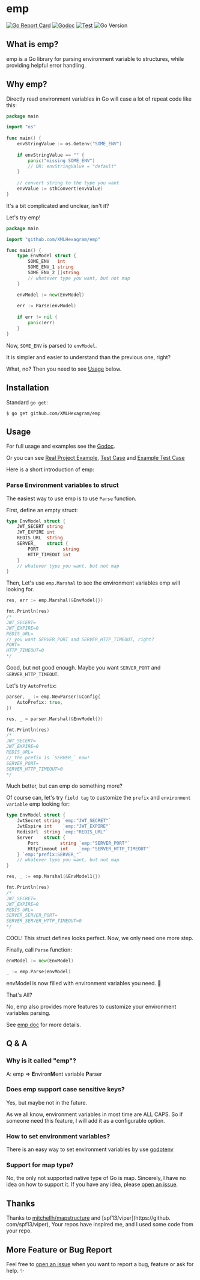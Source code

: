 # emp 

[![Go Report Card](https://goreportcard.com/badge/github.com/XMLHexagram/emp)](https://goreportcard.com/report/github.com/XMLHexagram/emp)
[![Godoc](https://godoc.org/github.com/XMLHexagram/emp?status.svg)](https://pkg.go.dev/github.com/XMLHexagram/emp)
[![Test](https://github.com/XMLHexagram/emp/actions/workflows/go.yml/badge.svg)](https://github.com/XMLHexagram/emp/actions/workflows/go.yml)
![Go Version](https://img.shields.io/badge/go%20version-%3E=1.14-61CFDD.svg)

## What is emp?

emp is a Go library for parsing environment variable to structures, while providing helpful error handling.

## Why emp?

Directly read environment variables in Go will case a lot of repeat code like this:

```go
package main

import "os"
    
func main() {
    envStringValue := os.Getenv("SOME_ENV")
	
    if envStringValue == "" {
        panic("missing SOME_ENV") 
        // OR: envStringValue = "default"
    }
    
    // convert string to the type you want
    envValue := sthConvert(envValue)
}    
```

It's a bit complicated and unclear, isn't it?

Let's try emp!

```go
package main

import "github.com/XMLHexagram/emp"

func main() {
    type EnvModel struct {
        SOME_ENV   int
        SOME_ENV_1 string
        SOME_ENV_2 []string
        // whatever type you want, but not map
    }

    envModel := new(EnvModel)
    
    err := Parse(envModel)
    
    if err != nil {
        panic(err)
    }
}
```

Now, `SOME_ENV` is parsed to `envModel`.

It is simpler and easier to understand than the previous one, right?

What, no? Then you need to see [Usage](#Usage) below.

## Installation

Standard `go get`:

```
$ go get github.com/XMLHexagram/emp
```

## Usage

For full usage and examples see the [Godoc](http://godoc.org/github.com/XMLHexagram/emp).

Or you can see [Real Project Example](https://github.com/XMLHexagram/emp/tree/main/example),
[Test Case](https://github.com/XMLHexagram/emp/blob/main/emp_test.go) and
[Example Test Case](https://github.com/XMLHexagram/emp/blob/main/emp_example_test.go)

Here is a short introduction of emp:

### Parse Environment variables to struct

The easiest way to use emp is to use `Parse` function.

First, define an empty struct:

```go
type EnvModel struct {
    JWT_SECERT string
    JWT_EXPIRE int
    REDIS_URL  string
    SERVER_    struct {
        PORT         string
        HTTP_TIMEOUT int
    } 
    // whatever type you want, but not map
}
```

Then, Let's use `emp.Marshal` to see the environment variables emp will looking for.

```go
res, err := emp.Marshal(&EnvModel{})

fmt.Println(res)
/*
JWT_SECERT=
JWT_EXPIRE=0
REDIS_URL=
// you want SERVER_PORT and SERVER_HTTP_TIMEOUT, right?
PORT=
HTTP_TIMEOUT=0
*/
```

Good, but not good enough. Maybe you want `SERVER_PORT` and `SERVER_HTTP_TIMEOUT`.

Let's try `AutoPrefix`:

```go
parser, _ := emp.NewParser(&Config{
    AutoPrefix: true,
})

res, _ = parser.Marshal(&EnvModel{})

fmt.Println(res)
/*
JWT_SECERT=
JWT_EXPIRE=0
REDIS_URL=
// the prefix is `SERVER_` now!
SERVER_PORT=
SERVER_HTTP_TIMEOUT=0
*/
```

Much better, but can emp do something more?

Of course can, let's try `field tag` to customize the `prefix` and `environment variable` emp looking for:

```go
type EnvModel struct {
    JwtSecret string `emp:"JWT_SECRET"`
    JwtExpire int    `emp:"JWT_EXPIRE"`
    RedisUrl  string `emp:"REDIS_URL"`
    Server    struct {
        Port        string `emp:"SERVER_PORT"`
        HttpTimeout int    `emp:"SERVER_HTTP_TIMEOUT"`
    } `emp:"prefix:SERVER_"`
    // whatever type you want, but not map
}

res, _ := emp.Marshal(&EnvModel1{})

fmt.Println(res)
/*
JWT_SECRET=
JWT_EXPIRE=0
REDIS_URL=
SERVER_SERVER_PORT=
SERVER_SERVER_HTTP_TIMEOUT=0
*/
```

COOL! This struct defines looks perfect. Now, we only need one more step.

Finally, call `Parse` function:

```go
envModel := new(EnvModel)

_ := emp.Parse(envModel)
```

envModel is now filled with environment variables you need. 🎉

That's All? 

No, emp also provides more features to customize your environment variables parsing.

See [emp doc](https://godoc.org/github.com/XMLHexagram/emp) for more details.

## Q & A

### Why is it called "emp"?

A: emp => **E**nviron**M**ent variable **P**arser

### Does emp support case sensitive keys?

Yes, but maybe not in the future.

As we all know, environment variables in most time are ALL CAPS. So if someone need this feature, I will add it as a 
configurable option.

### How to set environment variables?

There is an easy way to set environment variables by use [godotenv](https://github.com/joho/godotenv)

### Support for map type?

No, the only not supported native type of Go is map. Sincerely, I have no idea on how to support it.
If you have any idea, please [open an issue](https://github.com/XMLHexagram/emp/issues/new).

## Thanks

Thanks to [mitchellh/mapstructure](https://github.com/mitchellh/mapstructure) and [spf13/viper](https://github.
com/spf13/viper), Your repos have inspired me, and I used some code from your repo.

## More Feature or Bug Report

Feel free to [open an issue](https://github.com/XMLHexagram/emp/issues/new) when you want to report a bug, feature 
or ask for help. ✨